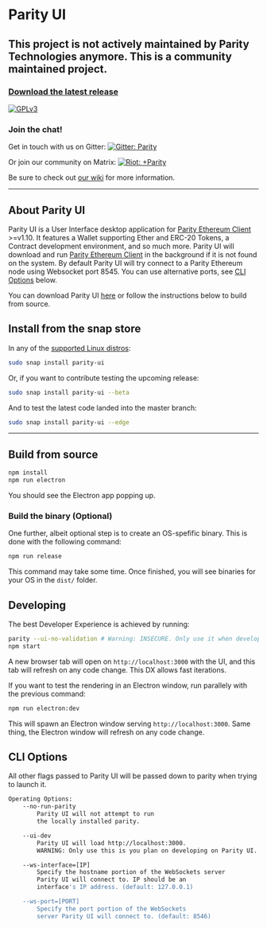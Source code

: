 # Parity UI
## This project is not actively maintained by Parity Technologies anymore. This is a community maintained project.

### [Download the latest release](https://github.com/parity-js/shell/releases/latest)

[![GPLv3](https://img.shields.io/badge/license-GPL%20v3-green.svg)](https://www.gnu.org/licenses/gpl-3.0.en.html)

### Join the chat!

Get in touch with us on Gitter:
[![Gitter: Parity](https://img.shields.io/badge/gitter-parity-4AB495.svg)](https://gitter.im/paritytech/parity)

Or join our community on Matrix:
[![Riot: +Parity](https://img.shields.io/badge/riot-%2Bparity%3Amatrix.parity.io-orange.svg)](https://riot.im/app/#/group/+parity:matrix.parity.io)

Be sure to check out [our wiki](https://wiki.parity.io/Parity-Wallet) for more information.

----
## About Parity UI

Parity UI is a User Interface desktop application for [Parity Ethereum Client](https://github.com/paritytech/parity/blob/master/README.md) >=v1.10. It features a Wallet supporting Ether and ERC-20 Tokens, a Contract development environment, and so much more. Parity UI will download and run [Parity Ethereum Client](https://github.com/paritytech/parity/blob/master/README.md) in the background if it is not found on the system. 
By default Parity UI will try connect to a Parity Ethereum node using Websocket port 8545. You can use alternative ports, see [CLI Options](#cli-options) below.

You can download Parity UI [here](https://github.com/parity-js/shell/releases/latest) or follow the instructions below to build from source.

## Install from the snap store

In any of the [supported Linux distros](https://snapcraft.io/docs/core/install):

```bash
sudo snap install parity-ui
```

Or, if you want to contribute testing the upcoming release:

```bash
sudo snap install parity-ui --beta
```

And to test the latest code landed into the master branch:

```bash
sudo snap install parity-ui --edge
```

---

## Build from source

```bash
npm install
npm run electron
```

You should see the Electron app popping up.

### Build the binary (Optional)

One further, albeit optional step is to create an OS-spefific binary. This is done with the following command:

```bash
npm run release
```

This command may take some time. Once finished, you will see binaries for your OS in the `dist/` folder.

## Developing

The best Developer Experience is achieved by running:

```bash
parity --ui-no-validation # Warning: INSECURE. Only use it when developing the UI.
npm start
```

A new browser tab will open on `http://localhost:3000` with the UI, and this tab will refresh on any code change. This DX allows fast iterations.

If you want to test the rendering in an Electron window, run parallely with the previous command:

```bash
npm run electron:dev
```

This will spawn an Electron window serving `http://localhost:3000`. Same thing, the Electron window will refresh on any code change.

## CLI Options
All other flags passed to Parity UI will be passed down to parity when trying to launch it.
```bash
Operating Options:
    --no-run-parity
        Parity UI will not attempt to run 
        the locally installed parity.

    --ui-dev
        Parity UI will load http://localhost:3000. 
        WARNING: Only use this is you plan on developing on Parity UI.

    --ws-interface=[IP]
        Specify the hostname portion of the WebSockets server 
        Parity UI will connect to. IP should be an 
        interface's IP address. (default: 127.0.0.1)

    --ws-port=[PORT]
        Specify the port portion of the WebSockets 
        server Parity UI will connect to. (default: 8546)
```
